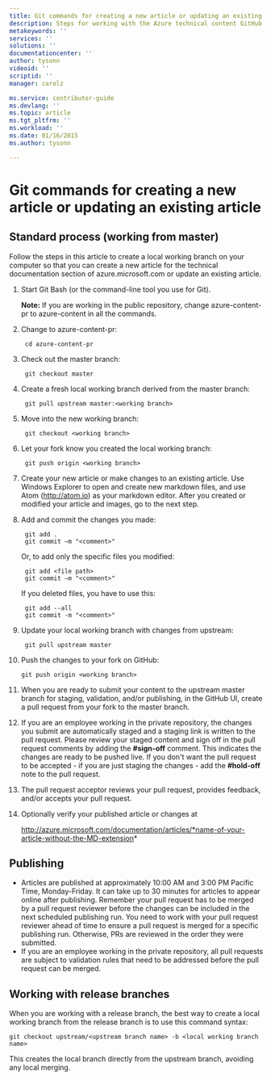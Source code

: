 ```yaml
---
title: Git commands for creating a new article or updating an existing article
description: Steps for working with the Azure technical content GitHub repositories.
metakeywords: ''
services: ''
solutions: ''
documentationcenter: ''
author: tysonn
videoid: ''
scriptid: ''
manager: carolz

ms.service: contributor-guide
ms.devlang: ''
ms.topic: article
ms.tgt_pltfrm: ''
ms.workload: ''
ms.date: 01/16/2015
ms.author: tysonn

---
```

# Git commands for creating a new article or updating an existing article
## Standard process (working from master)
Follow the steps in this article to create a local working branch on your computer so that you can create a new article for the technical documentation section of azure.microsoft.com or update an existing article.

1. Start Git Bash (or the command-line tool you use for Git).
   
   **Note:** If you are working in the public repository, change azure-content-pr to azure-content in all the commands.
2. Change to azure-content-pr:
   
        cd azure-content-pr
3. Check out the master branch:
   
        git checkout master
4. Create a fresh local working branch derived from the master branch:
   
        git pull upstream master:<working branch>
5. Move into the new working branch:
   
        git checkout <working branch>
6. Let your fork know you created the local working branch:
   
        git push origin <working branch>
7. Create your new article or make changes to an existing article. Use Windows Explorer to open and create new markdown files, and use Atom (http://atom.io) as your markdown editor. After you created or modified your article and images, go to the next step.
8. Add and commit the changes you made:
   
        git add .
        git commit –m "<comment>"
   
   Or, to add only the specific files you modified:
   
        git add <file path>
        git commit –m "<comment>"
   
   If you deleted files, you have to use this:
   
        git add --all
        git commit -m "<comment>"
9. Update your local working branch with changes from upstream:
   
        git pull upstream master
10. Push the changes to your fork on GitHub:
    
        git push origin <working branch>
11. When you are ready to submit your content to the upstream master branch for staging, validation, and/or publishing, in the GitHub UI, create a pull request from your fork to the master branch.
12. If you are an employee working in the private repository, the changes you submit are automatically staged and a staging link is written to the pull request. Please review your staged content and sign off in the pull request comments by adding the **#sign-off** comment.  This indicates the changes are ready to be pushed live.  If you don't want the pull request to be accepted - if you are just staging the changes - add the **#hold-off** note to the pull request.
13. The pull request acceptor reviews your pull request, provides feedback, and/or accepts your pull request. 
14. Optionally verify your published article or changes at
    
    http://azure.microsoft.com/documentation/articles/*name-of-your-article-without-the-MD-extension*

## Publishing
* Articles are published at approximately 10:00 AM and 3:00 PM Pacific Time, Monday-Friday. It can take up to 30 minutes for articles to appear online after publishing. Remember your pull request has to be merged by a pull request reviewer before the changes can be included in the next scheduled publishing run. You need to work with your pull request reviewer ahead of time to ensure a pull request is merged for a specific publishing run. Otherwise, PRs are reviewed in the order they were submitted.
* If you are an employee working in the private repository, all pull requests are subject to validation rules that need to be addressed before the pull request can be merged. 

## Working with release branches
When you are working with a release branch, the best way to create a local working branch from the release branch is to use this command syntax:

    git checkout upstream/<upstream branch name> -b <local working branch name>

This creates the local branch directly from the upstream branch, avoiding any local merging.

